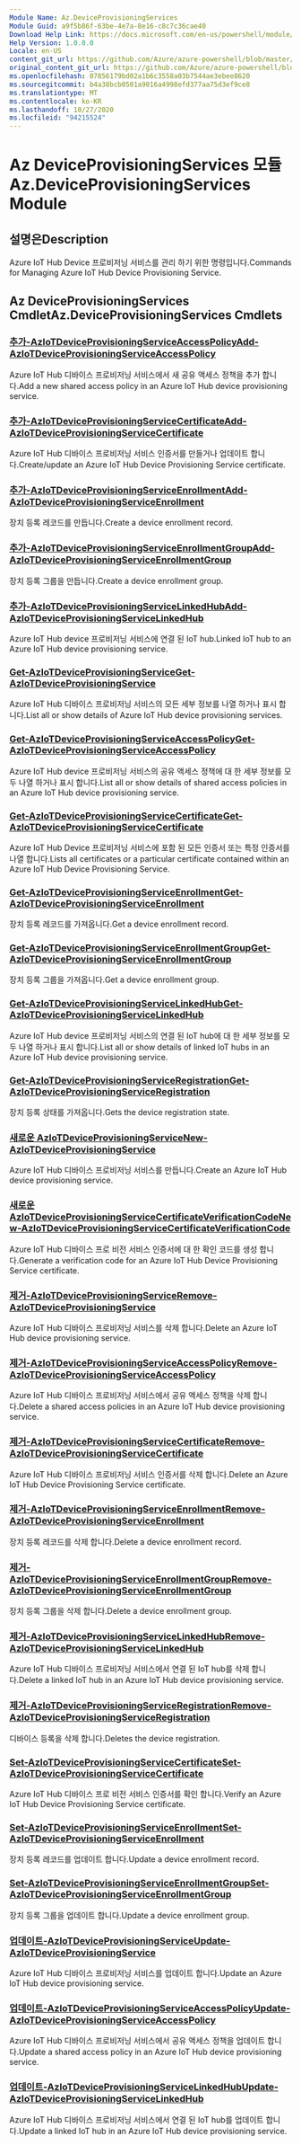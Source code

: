 ```yaml
---
Module Name: Az.DeviceProvisioningServices
Module Guid: a9f5b86f-63be-4e7a-8e16-c8c7c36cae40
Download Help Link: https://docs.microsoft.com/en-us/powershell/module/az.deviceprovisioningservices
Help Version: 1.0.0.0
Locale: en-US
content_git_url: https://github.com/Azure/azure-powershell/blob/master/src/DeviceProvisioningServices/DeviceProvisioningServices/help/Az.DeviceProvisioningServices.md
original_content_git_url: https://github.com/Azure/azure-powershell/blob/master/src/DeviceProvisioningServices/DeviceProvisioningServices/help/Az.DeviceProvisioningServices.md
ms.openlocfilehash: 07856179bd02a1b6c3558a03b7544ae3ebee8620
ms.sourcegitcommit: b4a38bcb0501a9016a4998efd377aa75d3ef9ce8
ms.translationtype: MT
ms.contentlocale: ko-KR
ms.lasthandoff: 10/27/2020
ms.locfileid: "94215524"
---
```

# <span data-ttu-id="05be9-101">Az DeviceProvisioningServices 모듈</span><span class="sxs-lookup"><span data-stu-id="05be9-101">Az.DeviceProvisioningServices Module</span></span>
## <span data-ttu-id="05be9-102">설명은</span><span class="sxs-lookup"><span data-stu-id="05be9-102">Description</span></span>
<span data-ttu-id="05be9-103">Azure IoT Hub Device 프로비저닝 서비스를 관리 하기 위한 명령입니다.</span><span class="sxs-lookup"><span data-stu-id="05be9-103">Commands for Managing Azure IoT Hub Device Provisioning Service.</span></span>

## <span data-ttu-id="05be9-104">Az DeviceProvisioningServices Cmdlet</span><span class="sxs-lookup"><span data-stu-id="05be9-104">Az.DeviceProvisioningServices Cmdlets</span></span>
### [<span data-ttu-id="05be9-105">추가-AzIoTDeviceProvisioningServiceAccessPolicy</span><span class="sxs-lookup"><span data-stu-id="05be9-105">Add-AzIoTDeviceProvisioningServiceAccessPolicy</span></span>](Add-AzIoTDeviceProvisioningServiceAccessPolicy.md)
<span data-ttu-id="05be9-106">Azure IoT Hub 디바이스 프로비저닝 서비스에서 새 공유 액세스 정책을 추가 합니다.</span><span class="sxs-lookup"><span data-stu-id="05be9-106">Add a new shared access policy in an Azure IoT Hub device provisioning service.</span></span>

### [<span data-ttu-id="05be9-107">추가-AzIoTDeviceProvisioningServiceCertificate</span><span class="sxs-lookup"><span data-stu-id="05be9-107">Add-AzIoTDeviceProvisioningServiceCertificate</span></span>](Add-AzIoTDeviceProvisioningServiceCertificate.md)
<span data-ttu-id="05be9-108">Azure IoT Hub 디바이스 프로비저닝 서비스 인증서를 만들거나 업데이트 합니다.</span><span class="sxs-lookup"><span data-stu-id="05be9-108">Create/update an Azure IoT Hub Device Provisioning Service certificate.</span></span>

### [<span data-ttu-id="05be9-109">추가-AzIoTDeviceProvisioningServiceEnrollment</span><span class="sxs-lookup"><span data-stu-id="05be9-109">Add-AzIoTDeviceProvisioningServiceEnrollment</span></span>](Add-AzIoTDeviceProvisioningServiceEnrollment.md)
<span data-ttu-id="05be9-110">장치 등록 레코드를 만듭니다.</span><span class="sxs-lookup"><span data-stu-id="05be9-110">Create a device enrollment record.</span></span>

### [<span data-ttu-id="05be9-111">추가-AzIoTDeviceProvisioningServiceEnrollmentGroup</span><span class="sxs-lookup"><span data-stu-id="05be9-111">Add-AzIoTDeviceProvisioningServiceEnrollmentGroup</span></span>](Add-AzIoTDeviceProvisioningServiceEnrollmentGroup.md)
<span data-ttu-id="05be9-112">장치 등록 그룹을 만듭니다.</span><span class="sxs-lookup"><span data-stu-id="05be9-112">Create a device enrollment group.</span></span>

### [<span data-ttu-id="05be9-113">추가-AzIoTDeviceProvisioningServiceLinkedHub</span><span class="sxs-lookup"><span data-stu-id="05be9-113">Add-AzIoTDeviceProvisioningServiceLinkedHub</span></span>](Add-AzIoTDeviceProvisioningServiceLinkedHub.md)
<span data-ttu-id="05be9-114">Azure IoT Hub device 프로비저닝 서비스에 연결 된 IoT hub.</span><span class="sxs-lookup"><span data-stu-id="05be9-114">Linked IoT hub to an Azure IoT Hub device provisioning service.</span></span>

### [<span data-ttu-id="05be9-115">Get-AzIoTDeviceProvisioningService</span><span class="sxs-lookup"><span data-stu-id="05be9-115">Get-AzIoTDeviceProvisioningService</span></span>](Get-AzIoTDeviceProvisioningService.md)
<span data-ttu-id="05be9-116">Azure IoT Hub 디바이스 프로비저닝 서비스의 모든 세부 정보를 나열 하거나 표시 합니다.</span><span class="sxs-lookup"><span data-stu-id="05be9-116">List all or show details of Azure IoT Hub device provisioning services.</span></span>

### [<span data-ttu-id="05be9-117">Get-AzIoTDeviceProvisioningServiceAccessPolicy</span><span class="sxs-lookup"><span data-stu-id="05be9-117">Get-AzIoTDeviceProvisioningServiceAccessPolicy</span></span>](Get-AzIoTDeviceProvisioningServiceAccessPolicy.md)
<span data-ttu-id="05be9-118">Azure IoT Hub device 프로비저닝 서비스의 공유 액세스 정책에 대 한 세부 정보를 모두 나열 하거나 표시 합니다.</span><span class="sxs-lookup"><span data-stu-id="05be9-118">List all or show details of shared access policies in an Azure IoT Hub device provisioning service.</span></span>

### [<span data-ttu-id="05be9-119">Get-AzIoTDeviceProvisioningServiceCertificate</span><span class="sxs-lookup"><span data-stu-id="05be9-119">Get-AzIoTDeviceProvisioningServiceCertificate</span></span>](Get-AzIoTDeviceProvisioningServiceCertificate.md)
<span data-ttu-id="05be9-120">Azure IoT Hub Device 프로비저닝 서비스에 포함 된 모든 인증서 또는 특정 인증서를 나열 합니다.</span><span class="sxs-lookup"><span data-stu-id="05be9-120">Lists all certificates or a particular certificate contained within an Azure IoT Hub Device Provisioning Service.</span></span>

### [<span data-ttu-id="05be9-121">Get-AzIoTDeviceProvisioningServiceEnrollment</span><span class="sxs-lookup"><span data-stu-id="05be9-121">Get-AzIoTDeviceProvisioningServiceEnrollment</span></span>](Get-AzIoTDeviceProvisioningServiceEnrollment.md)
<span data-ttu-id="05be9-122">장치 등록 레코드를 가져옵니다.</span><span class="sxs-lookup"><span data-stu-id="05be9-122">Get a device enrollment record.</span></span>

### [<span data-ttu-id="05be9-123">Get-AzIoTDeviceProvisioningServiceEnrollmentGroup</span><span class="sxs-lookup"><span data-stu-id="05be9-123">Get-AzIoTDeviceProvisioningServiceEnrollmentGroup</span></span>](Get-AzIoTDeviceProvisioningServiceEnrollmentGroup.md)
<span data-ttu-id="05be9-124">장치 등록 그룹을 가져옵니다.</span><span class="sxs-lookup"><span data-stu-id="05be9-124">Get a device enrollment group.</span></span>

### [<span data-ttu-id="05be9-125">Get-AzIoTDeviceProvisioningServiceLinkedHub</span><span class="sxs-lookup"><span data-stu-id="05be9-125">Get-AzIoTDeviceProvisioningServiceLinkedHub</span></span>](Get-AzIoTDeviceProvisioningServiceLinkedHub.md)
<span data-ttu-id="05be9-126">Azure IoT Hub device 프로비저닝 서비스의 연결 된 IoT hub에 대 한 세부 정보를 모두 나열 하거나 표시 합니다.</span><span class="sxs-lookup"><span data-stu-id="05be9-126">List all or show details of linked IoT hubs in an Azure IoT Hub device provisioning service.</span></span>

### [<span data-ttu-id="05be9-127">Get-AzIoTDeviceProvisioningServiceRegistration</span><span class="sxs-lookup"><span data-stu-id="05be9-127">Get-AzIoTDeviceProvisioningServiceRegistration</span></span>](Get-AzIoTDeviceProvisioningServiceRegistration.md)
<span data-ttu-id="05be9-128">장치 등록 상태를 가져옵니다.</span><span class="sxs-lookup"><span data-stu-id="05be9-128">Gets the device registration state.</span></span>

### [<span data-ttu-id="05be9-129">새로운 AzIoTDeviceProvisioningService</span><span class="sxs-lookup"><span data-stu-id="05be9-129">New-AzIoTDeviceProvisioningService</span></span>](New-AzIoTDeviceProvisioningService.md)
<span data-ttu-id="05be9-130">Azure IoT Hub 디바이스 프로비저닝 서비스를 만듭니다.</span><span class="sxs-lookup"><span data-stu-id="05be9-130">Create an Azure IoT Hub device provisioning service.</span></span>

### [<span data-ttu-id="05be9-131">새로운 AzIoTDeviceProvisioningServiceCertificateVerificationCode</span><span class="sxs-lookup"><span data-stu-id="05be9-131">New-AzIoTDeviceProvisioningServiceCertificateVerificationCode</span></span>](New-AzIoTDeviceProvisioningServiceCertificateVerificationCode.md)
<span data-ttu-id="05be9-132">Azure IoT Hub 디바이스 프로 비전 서비스 인증서에 대 한 확인 코드를 생성 합니다.</span><span class="sxs-lookup"><span data-stu-id="05be9-132">Generate a verification code for an Azure IoT Hub Device Provisioning Service certificate.</span></span>

### [<span data-ttu-id="05be9-133">제거-AzIoTDeviceProvisioningService</span><span class="sxs-lookup"><span data-stu-id="05be9-133">Remove-AzIoTDeviceProvisioningService</span></span>](Remove-AzIoTDeviceProvisioningService.md)
<span data-ttu-id="05be9-134">Azure IoT Hub 디바이스 프로비저닝 서비스를 삭제 합니다.</span><span class="sxs-lookup"><span data-stu-id="05be9-134">Delete an Azure IoT Hub device provisioning service.</span></span>

### [<span data-ttu-id="05be9-135">제거-AzIoTDeviceProvisioningServiceAccessPolicy</span><span class="sxs-lookup"><span data-stu-id="05be9-135">Remove-AzIoTDeviceProvisioningServiceAccessPolicy</span></span>](Remove-AzIoTDeviceProvisioningServiceAccessPolicy.md)
<span data-ttu-id="05be9-136">Azure IoT Hub 디바이스 프로비저닝 서비스에서 공유 액세스 정책을 삭제 합니다.</span><span class="sxs-lookup"><span data-stu-id="05be9-136">Delete a shared access policies in an Azure IoT Hub device provisioning service.</span></span>

### [<span data-ttu-id="05be9-137">제거-AzIoTDeviceProvisioningServiceCertificate</span><span class="sxs-lookup"><span data-stu-id="05be9-137">Remove-AzIoTDeviceProvisioningServiceCertificate</span></span>](Remove-AzIoTDeviceProvisioningServiceCertificate.md)
<span data-ttu-id="05be9-138">Azure IoT Hub 디바이스 프로비저닝 서비스 인증서를 삭제 합니다.</span><span class="sxs-lookup"><span data-stu-id="05be9-138">Delete an Azure IoT Hub Device Provisioning Service certificate.</span></span>

### [<span data-ttu-id="05be9-139">제거-AzIoTDeviceProvisioningServiceEnrollment</span><span class="sxs-lookup"><span data-stu-id="05be9-139">Remove-AzIoTDeviceProvisioningServiceEnrollment</span></span>](Remove-AzIoTDeviceProvisioningServiceEnrollment.md)
<span data-ttu-id="05be9-140">장치 등록 레코드를 삭제 합니다.</span><span class="sxs-lookup"><span data-stu-id="05be9-140">Delete a device enrollment record.</span></span>

### [<span data-ttu-id="05be9-141">제거-AzIoTDeviceProvisioningServiceEnrollmentGroup</span><span class="sxs-lookup"><span data-stu-id="05be9-141">Remove-AzIoTDeviceProvisioningServiceEnrollmentGroup</span></span>](Remove-AzIoTDeviceProvisioningServiceEnrollmentGroup.md)
<span data-ttu-id="05be9-142">장치 등록 그룹을 삭제 합니다.</span><span class="sxs-lookup"><span data-stu-id="05be9-142">Delete a device enrollment group.</span></span>

### [<span data-ttu-id="05be9-143">제거-AzIoTDeviceProvisioningServiceLinkedHub</span><span class="sxs-lookup"><span data-stu-id="05be9-143">Remove-AzIoTDeviceProvisioningServiceLinkedHub</span></span>](Remove-AzIoTDeviceProvisioningServiceLinkedHub.md)
<span data-ttu-id="05be9-144">Azure IoT Hub 디바이스 프로비저닝 서비스에서 연결 된 IoT hub를 삭제 합니다.</span><span class="sxs-lookup"><span data-stu-id="05be9-144">Delete a linked IoT hub in an Azure IoT Hub device provisioning service.</span></span>

### [<span data-ttu-id="05be9-145">제거-AzIoTDeviceProvisioningServiceRegistration</span><span class="sxs-lookup"><span data-stu-id="05be9-145">Remove-AzIoTDeviceProvisioningServiceRegistration</span></span>](Remove-AzIoTDeviceProvisioningServiceRegistration.md)
<span data-ttu-id="05be9-146">디바이스 등록을 삭제 합니다.</span><span class="sxs-lookup"><span data-stu-id="05be9-146">Deletes the device registration.</span></span>

### [<span data-ttu-id="05be9-147">Set-AzIoTDeviceProvisioningServiceCertificate</span><span class="sxs-lookup"><span data-stu-id="05be9-147">Set-AzIoTDeviceProvisioningServiceCertificate</span></span>](Set-AzIoTDeviceProvisioningServiceCertificate.md)
<span data-ttu-id="05be9-148">Azure IoT Hub 디바이스 프로 비전 서비스 인증서를 확인 합니다.</span><span class="sxs-lookup"><span data-stu-id="05be9-148">Verify an Azure IoT Hub Device Provisioning Service certificate.</span></span>

### [<span data-ttu-id="05be9-149">Set-AzIoTDeviceProvisioningServiceEnrollment</span><span class="sxs-lookup"><span data-stu-id="05be9-149">Set-AzIoTDeviceProvisioningServiceEnrollment</span></span>](Set-AzIoTDeviceProvisioningServiceEnrollment.md)
<span data-ttu-id="05be9-150">장치 등록 레코드를 업데이트 합니다.</span><span class="sxs-lookup"><span data-stu-id="05be9-150">Update a device enrollment record.</span></span>

### [<span data-ttu-id="05be9-151">Set-AzIoTDeviceProvisioningServiceEnrollmentGroup</span><span class="sxs-lookup"><span data-stu-id="05be9-151">Set-AzIoTDeviceProvisioningServiceEnrollmentGroup</span></span>](Set-AzIoTDeviceProvisioningServiceEnrollmentGroup.md)
<span data-ttu-id="05be9-152">장치 등록 그룹을 업데이트 합니다.</span><span class="sxs-lookup"><span data-stu-id="05be9-152">Update a device enrollment group.</span></span>

### [<span data-ttu-id="05be9-153">업데이트-AzIoTDeviceProvisioningService</span><span class="sxs-lookup"><span data-stu-id="05be9-153">Update-AzIoTDeviceProvisioningService</span></span>](Update-AzIoTDeviceProvisioningService.md)
<span data-ttu-id="05be9-154">Azure IoT Hub 디바이스 프로비저닝 서비스를 업데이트 합니다.</span><span class="sxs-lookup"><span data-stu-id="05be9-154">Update an Azure IoT Hub device provisioning service.</span></span>

### [<span data-ttu-id="05be9-155">업데이트-AzIoTDeviceProvisioningServiceAccessPolicy</span><span class="sxs-lookup"><span data-stu-id="05be9-155">Update-AzIoTDeviceProvisioningServiceAccessPolicy</span></span>](Update-AzIoTDeviceProvisioningServiceAccessPolicy.md)
<span data-ttu-id="05be9-156">Azure IoT Hub 디바이스 프로비저닝 서비스에서 공유 액세스 정책을 업데이트 합니다.</span><span class="sxs-lookup"><span data-stu-id="05be9-156">Update a shared access policy in an Azure IoT Hub device provisioning service.</span></span>

### [<span data-ttu-id="05be9-157">업데이트-AzIoTDeviceProvisioningServiceLinkedHub</span><span class="sxs-lookup"><span data-stu-id="05be9-157">Update-AzIoTDeviceProvisioningServiceLinkedHub</span></span>](Update-AzIoTDeviceProvisioningServiceLinkedHub.md)
<span data-ttu-id="05be9-158">Azure IoT Hub 디바이스 프로비저닝 서비스에서 연결 된 IoT hub를 업데이트 합니다.</span><span class="sxs-lookup"><span data-stu-id="05be9-158">Update a linked IoT hub in an Azure IoT Hub device provisioning service.</span></span>

